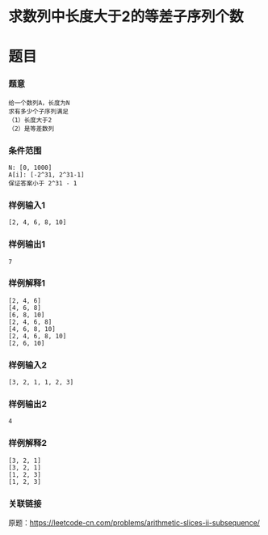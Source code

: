 
# 求数列中长度大于2的等差子序列个数

# 题目
### 题意
```
给一个数列A，长度为N
求有多少个子序列满足
（1）长度大于2
（2）是等差数列
```

### 条件范围
```
N: [0, 1000]
A[i]: [-2^31, 2^31-1]
保证答案小于 2^31 - 1
```

### 样例输入1
```
[2, 4, 6, 8, 10]
```

### 样例输出1
```
7
```

### 样例解释1
```
[2, 4, 6]
[4, 6, 8]
[6, 8, 10]
[2, 4, 6, 8]
[4, 6, 8, 10]
[2, 4, 6, 8, 10]
[2, 6, 10]
```

### 样例输入2
```
[3, 2, 1, 1, 2, 3]
```

### 样例输出2
```
4
```

### 样例解释2
```
[3, 2, 1]
[3, 2, 1]
[1, 2, 3]
[1, 2, 3]
```

### 关联链接
原题：https://leetcode-cn.com/problems/arithmetic-slices-ii-subsequence/
